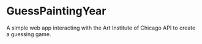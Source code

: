 # GuessPaintingYear
A simple web app interacting with the Art Institute of Chicago API to create a guessing game. 
